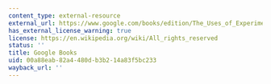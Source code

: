 ```yaml
---
content_type: external-resource
external_url: https://www.google.com/books/edition/The_Uses_of_Experiment/Bk4sUpSx1LsC?hl=en&gbpv=1
has_external_license_warning: true
license: https://en.wikipedia.org/wiki/All_rights_reserved
status: ''
title: Google Books
uid: 00a88eab-82a4-480d-b3b2-14a83f5bc233
wayback_url: ''
---
```


